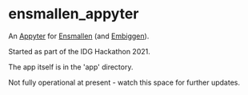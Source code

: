# ensmallen_appyter
An [Appyter](https://github.com/MaayanLab/appyter) for [Ensmallen](https://github.com/AnacletoLAB/ensmallen_graph) (and [Embiggen](https://github.com/monarch-initiative/embiggen)).

Started as part of the IDG Hackathon 2021.

The app itself is in the 'app' directory.

Not fully operational at present - watch this space for further updates.
